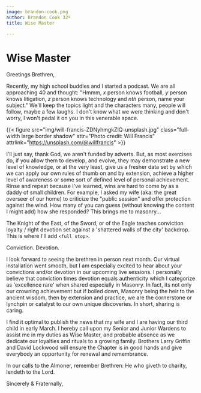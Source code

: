```yaml
---
image: brandon-cook.png
author: Brandon Cook 32º
title: Wise Master

---
```


# Wise Master

Greetings Brethren,

Recently, my high school buddies and I started a podcast. We are all approaching 40 and thought: "Hmmm, _x_ person knows football, _y_ person knows litigation, _z_ person knows technology and _nth_ person, name your subject." We'll keep the topics light and the characters many, people will follow, maybe a few laughs. I don't know what we were thinking and don't worry, I won't pedal it on you in this venerable space.

{{< figure src="img/will-francis-ZDNyhmgkZlQ-unsplash.jpg" class="full-width large border shadow" attr="Photo credit: Will Francis" attrlink="https://unsplash.com/@willfrancis" >}}

I'll just say, thank God, we aren't funded by adverts. But, as most exercises do, if you allow them to develop, and evolve, they may demonstrate a new level of knowledge, or at the very least, give us a fresher data set by which we can apply our own rules of thumb on and by extension, achieve a higher level of awareness or some sort of defined level of personal achievement. Rinse and repeat because I've learned, wins are hard to come by as a daddy of small children. For example, I asked my wife (aka: the great overseer of our home) to criticize the "public session" and offer protection against the wind. How many of you can guess (without knowing the content I might add) how she responded? This brings me to masonry...

The Knight of the East, of the Sword, or of the Eagle teaches conviction loyalty / right devotion set against a 'shattered walls of the city' backdrop. This is where I'll add `<full stop>`.

Conviction. Devotion.

I look forward to seeing the brethren in person next month. Our virtual installation went smooth, but I am especially excited to hear about your convictions and/or devotion in our upcoming live sessions. I personally believe that conviction times devotion equals authenticity which I categorize as 'excellence rare' when shared especially in Masonry. In fact, its not only our crowning achievement but if boiled down, Masonry being the heir to the ancient wisdom, then by extension and practice, we are the cornerstone or lynchpin or catalyst to our own unique discoveries. In short, sharing is caring.

I find it optimal to publish the news that my wife and I are having our third child in early March. I hereby call upon my Senior and Junior Wardens to assist me in my duties as Wise Master, and probable absence as we dedicate our loyalties and rituals to a growing family. Brothers Larry Griffin and David Lockwood will ensure the Chapter is in good hands and give everybody an opportunity for renewal and remembrance.

In our calls to the Almoner, remember Brethren: He who giveth to charity, lendeth to the Lord.

Sincerely & Fraternally,